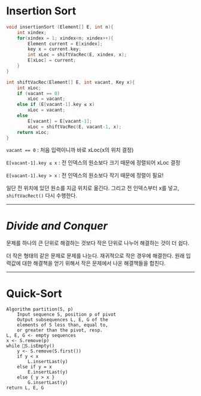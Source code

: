 
# Insertion Sort

```c
void insertionSort (Element[] E, int n){
	int xindex;
	for(xindex = 1; xindex<n; xindex++){
		Element current = E[xindex];
		key x = current.key;
		int xLoc = shiftVacRec(E, xindex, x);
		E[xLoc] = current;
	}
}
```

```c
int shiftVacRec(Element[] E, int vacant, Key x){
	int xLoc;
	if (vacant == 0)
		xLoc = vacant;
	else if (E[vacant-1].key ≤ x)
		xLoc = vacant;
	else
		E[vacant] = E[vacant-1];
		xLoc = shiftVacRec(E, vacant-1, x);
	return xLoc;
}
```

`vacant == 0` : 처음 입력이니까 바로 xLoc(x의 위치 결정)

`E[vacant-1].key ≤ x` : 전 인덱스의 원소보다 크기 때문에 정렬되어 xLoc 결정

`E[vacant-1].key > x` : 전 인덱스의 원소보다 작기 때문에 정렬이 필요!

일단 전 위치에 있던 원소를 지금 위치로 옮긴다. 
그리고 전 인덱스부터 x를 넣고, `shiftVacRect()` 다시 수행한다. 

---
# *Divide and Conquer*

문제를 하나의 큰 단위로 해결하는 것보다 작은 단위로 나누어  해결하는 것이 더 쉽다. 

더 작은 형태의 같은 문제로 문제를 나눈다.
재귀적으로 작은 경우에 해결한다. 
원래 입력값에 대한 해결책을 얻기 위해서 작은 문제에서 나온 해결책들을 합친다. 

---
# **Quick-Sort**

```psuedo
Algorithm partition(S, p)
	Input sequence S, position p of pivot
	Output subsequences L, E, G of the
	elements of S less than, equal to,
	or greater than the pivot, resp.
L, E, G <- empty sequences
x <- S.remove(p)
while S.isEmpty()
	y <- S.remove(S.first())
	if y < x
		L.insertLast(y)
	else if y = x
		E.insertLast(y)
	else { y > x }
		G.insertLast(y)
return L, E, G
```
